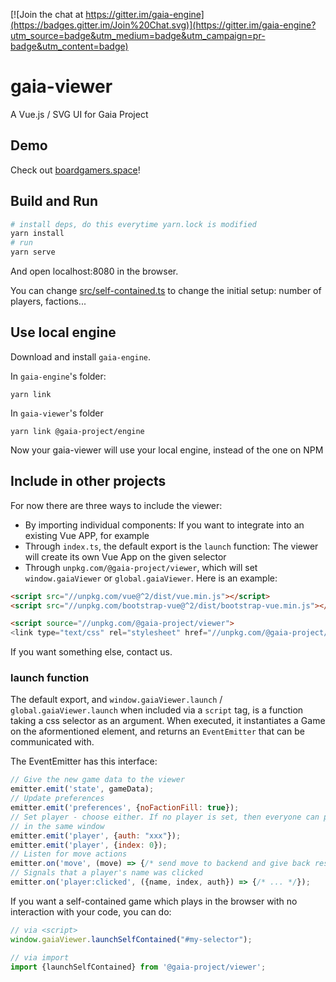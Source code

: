 [![Join the chat at https://gitter.im/gaia-engine](https://badges.gitter.im/Join%20Chat.svg)](https://gitter.im/gaia-engine?utm_source=badge&utm_medium=badge&utm_campaign=pr-badge&utm_content=badge)

# gaia-viewer
A Vue.js / SVG UI for Gaia Project

## Demo

Check out [boardgamers.space](https://www.boardgamers.space)!

## Build and Run

```bash
# install deps, do this everytime yarn.lock is modified
yarn install
# run
yarn serve
```

And open localhost:8080 in the browser.

You can change [src/self-contained.ts](src/self-contained.ts) to change the initial setup: number of players, factions...

## Use local engine

Download and install `gaia-engine`.

In `gaia-engine`'s folder:

```
yarn link
```

In `gaia-viewer`'s folder

```
yarn link @gaia-project/engine
```

Now your gaia-viewer will use your local engine, instead of the one on NPM

## Include in other projects

For now there are three ways to include the viewer:

- By importing individual components: If you want to integrate into an existing Vue APP, for example
- Through `index.ts`, the default export is the `launch` function: The viewer will create its own Vue App on the given selector
- Through `unpkg.com/@gaia-project/viewer`, which will set `window.gaiaViewer` or `global.gaiaViewer`. Here is an example:

```html
<script src="//unpkg.com/vue@^2/dist/vue.min.js"></script>
<script src="//unpkg.com/bootstrap-vue@^2/dist/bootstrap-vue.min.js"></script>

<script source="//unpkg.com/@gaia-project/viewer">
<link type="text/css" rel="stylesheet" href="//unpkg.com/@gaia-project/viewer/dist/package/viewer.css">
```

If you want something else, contact us.

### launch function

The default export, and `window.gaiaViewer.launch` / `global.gaiaViewer.launch` when included via a `script` tag, is a function taking a css selector as an argument. When executed, it instantiates a Game on the aformentioned element, and returns an `EventEmitter` that can be communicated with.

The EventEmitter has this interface:

```js
// Give the new game data to the viewer
emitter.emit('state', gameData);
// Update preferences
emitter.emit('preferences', {noFactionFill: true});
// Set player - choose either. If no player is set, then everyone can play
// in the same window
emitter.emit('player', {auth: "xxx"});
emitter.emit('player', {index: 0});
// Listen for move actions
emitter.on('move', (move) => {/* send move to backend and give back result */});
// Signals that a player's name was clicked
emitter.on('player:clicked', ({name, index, auth}) => {/* ... */});
```

If you want a self-contained game which plays in the browser with no interaction with your code, you can do:

```js
// via <script>
window.gaiaViewer.launchSelfContained("#my-selector");

// via import
import {launchSelfContained} from '@gaia-project/viewer';
```